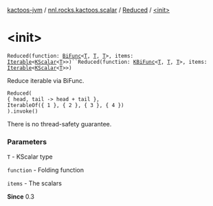 [kactoos-jvm](../../index.md) / [nnl.rocks.kactoos.scalar](../index.md) / [Reduced](index.md) / [&lt;init&gt;](./-init-.md)

# &lt;init&gt;

`Reduced(function: `[`BiFunc`](../../nnl.rocks.kactoos/-bi-func/index.md)`<`[`T`](index.md#T)`, `[`T`](index.md#T)`, `[`T`](index.md#T)`>, items: `[`Iterable`](https://kotlinlang.org/api/latest/jvm/stdlib/kotlin.collections/-iterable/index.html)`<`[`KScalar`](../../nnl.rocks.kactoos/-k-scalar.md)`<`[`T`](index.md#T)`>>)``Reduced(function: `[`KBiFunc`](../../nnl.rocks.kactoos/-k-bi-func.md)`<`[`T`](index.md#T)`, `[`T`](index.md#T)`, `[`T`](index.md#T)`>, items: `[`Iterable`](https://kotlinlang.org/api/latest/jvm/stdlib/kotlin.collections/-iterable/index.html)`<`[`KScalar`](../../nnl.rocks.kactoos/-k-scalar.md)`<`[`T`](index.md#T)`>>)`

Reduce iterable via BiFunc.

```
Reduced(
{ head, tail -> head + tail },
IterableOf({ 1 }, { 2 }, { 3 }, { 4 })
).invoke()
```

There is no thread-safety guarantee.

### Parameters

`T` - KScalar type

`function` - Folding function

`items` - The scalars

**Since**
0.3

